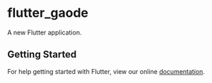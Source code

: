 # flutter_gaode

A new Flutter application.

## Getting Started

For help getting started with Flutter, view our online
[documentation](https://flutter.io/).

